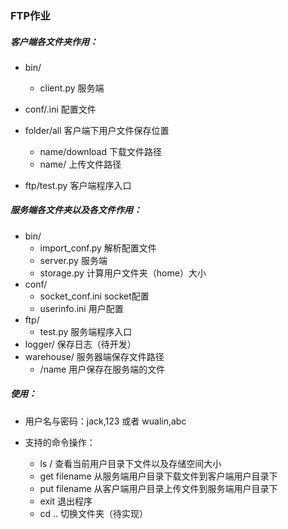 ### FTP作业

##### 客户端各文件夹作用：
* bin/
    * client.py    服务端
* conf/.ini 配置文件
* folder/all    客户端下用户文件保存位置
    * name/download 下载文件路径
    * name/         上传文件路径

* ftp/test.py   客户端程序入口

##### 服务端各文件夹以及各文件作用：
* bin/
    * import_conf.py    解析配置文件
    * server.py    服务端
    * storage.py      计算用户文件夹（home）大小
* conf/
    * socket_conf.ini   socket配置
    * userinfo.ini   用户配置
* ftp/
    * test.py   服务端程序入口
* logger/ 保存日志（待开发）
* warehouse/ 服务器端保存文件路径
    * /name  用户保存在服务端的文件

##### 使用：
* 用户名与密码：jack,123 或者 wualin,abc

* 支持的命令操作：
    * ls /     查看当前用户目录下文件以及存储空间大小
    * get filename  从服务端用户目录下载文件到客户端用户目录下
    * put filename  从客户端用户目录上传文件到服务端用户目录下
    * exit      退出程序
    * cd ..     切换文件夹（待实现）


